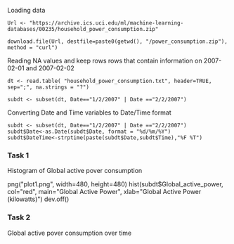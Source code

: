 Loading data

```{r}
Url <- "https://archive.ics.uci.edu/ml/machine-learning-databases/00235/household_power_consumption.zip"

download.file(Url, destfile=paste0(getwd(), "/power_consumption.zip"), method = "curl")

```

Reading NA values and keep rows rows that contain information on 2007-02-01 and 2007-02-02
```{r}
dt <- read.table( "household_power_consumption.txt", header=TRUE, sep=";", na.strings = "?")

subdt <- subset(dt, Date=="1/2/2007" | Date =="2/2/2007")
```
Converting Date and Time variables to Date/Time format
```{r}
subdt <- subset(dt, Date=="1/2/2007" | Date =="2/2/2007")
subdt$Date<-as.Date(subdt$Date, format = "%d/%m/%Y")
subdt$DateTime<-strptime(paste(subdt$Date,subdt$Time),"%F %T")
```

### Task 1
Histogram of Global active pover consumption

png("plot1.png", width=480, height=480)
hist(subdt$Global_active_power, col="red", main="Global Active Power", 
     xlab="Global Active Power (kilowatts)")
dev.off()

### Task 2
Global active pover consumption over time
